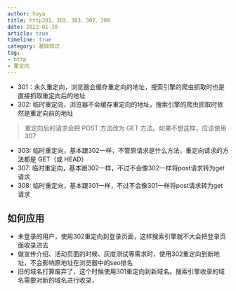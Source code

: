 ```yaml
---
author: haya
title: http301、302、303、307、308
date: 2022-01-30
article: true
timeline: true
category: 基础知识
tag:
- http
- 重定向
---
```


- 301：永久重定向，浏览器会缓存重定向的地址，搜索引擎的爬虫抓取时也是直接抓取重定向后的地址
- 302: 临时重定向，浏览器不会缓存重定向的地址，搜索引擎的爬虫抓取时依然是重定向前的地址
> 重定向后的请求会把 POST 方法改为 GET 方法。如果不想这样，应该使用 307
- 303: 临时重定向，基本跟302一样，不管原请求是什么方法，重定向请求的方法都是 GET（或 HEAD）
- 307: 临时重定向，基本跟302一样，不过不会像302一样将post请求转为get请求
- 308: 临时重定向，基本跟301一样，不过不会像301一样将post请求转为get请求


## 如何应用

- 未登录的用户，使用302重定向到登录页面，这样搜索引擎就不大会把登录页面收录进去
- 做宣传介绍、活动页面的时候、灰度测试等需求时，使用302重定向到新地址，不会影响原地址在浏览器中的seo排名
- 旧的域名打算废弃了，这个时候使用301重定向到新域名。搜索引擎收录的域名需要对新的域名进行收录，

